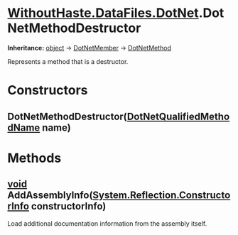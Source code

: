# [WithoutHaste.DataFiles.DotNet](TableOfContents.WithoutHaste.DataFiles.DotNet.md).DotNetMethodDestructor

**Inheritance:** [object](https://docs.microsoft.com/en-us/dotnet/api/system.object) → [DotNetMember](WithoutHaste.DataFiles.DotNet.DotNetMember.md) → [DotNetMethod](WithoutHaste.DataFiles.DotNet.DotNetMethod.md)  

Represents a method that is a destructor.  

# Constructors

## DotNetMethodDestructor([DotNetQualifiedMethodName](WithoutHaste.DataFiles.DotNet.DotNetQualifiedMethodName.md) name)

# Methods

## [void](https://docs.microsoft.com/en-us/dotnet/api/system.void) AddAssemblyInfo([System.Reflection.ConstructorInfo](https://docs.microsoft.com/en-us/dotnet/api/system.reflection.constructorinfo) constructorInfo)

Load additional documentation information from the assembly itself.  

